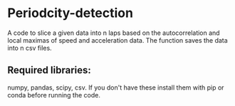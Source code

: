 # Periodcity-detection
A code to slice a given data into n laps based on the autocorrelation and local maximas of speed and acceleration data. The function saves the data into n csv files.
## Required libraries:
numpy, pandas, scipy, csv. 
If you don't have these install them with pip or conda before running the code.

## 
